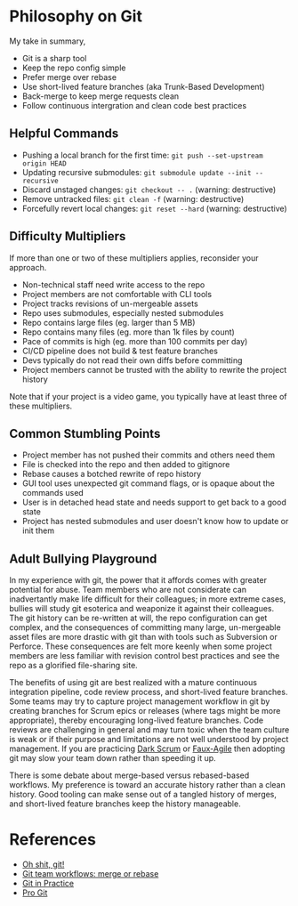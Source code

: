 # Philosophy on Git

My take in summary,

* Git is a sharp tool
* Keep the repo config simple
* Prefer merge over rebase
* Use short-lived feature branches (aka Trunk-Based Development)
* Back-merge to keep merge requests clean
* Follow continuous intergration and clean code best practices

## Helpful Commands

* Pushing a local branch for the first time: `git push --set-upstream origin HEAD`
* Updating recursive submodules: `git submodule update --init --recursive`
* Discard unstaged changes: `git checkout -- .` (warning: destructive)
* Remove untracked files: `git clean -f` (warning: destructive)
* Forcefully revert local changes: `git reset --hard` (warning: destructive)

## Difficulty Multipliers

If more than one or two of these multipliers applies, reconsider your approach.

* Non-technical staff need write access to the repo
* Project members are not comfortable with CLI tools
* Project tracks revisions of un-mergeable assets
* Repo uses submodules, especially nested submodules
* Repo contains large files (eg. larger than 5 MB)
* Repo contains many files (eg. more than 1k files by count)
* Pace of commits is high (eg. more than 100 commits per day)
* CI/CD pipeline does not build & test feature branches
* Devs typically do not read their own diffs before committing
* Project members cannot be trusted with the ability to rewrite the project history

Note that if your project is a video game, you typically have at least three of these multipliers.

## Common Stumbling Points

* Project member has not pushed their commits and others need them
* File is checked into the repo and then added to gitignore
* Rebase causes a botched rewrite of repo history
* GUI tool uses unexpected git command flags, or is opaque about the commands used
* User is in detached head state and needs support to get back to a good state
* Project has nested submodules and user doesn't know how to update or init them

## Adult Bullying Playground

In my experience with git, the power that it affords comes with greater potential for abuse. Team members who are not considerate can inadvertantly make life difficult for their colleagues; in more extreme cases, bullies will study git esoterica and weaponize it against their colleagues. The git history can be re-written at will, the repo configuration can get complex, and the consequences of committing many large, un-mergeable asset files are more drastic with git than with tools such as Subversion or Perforce. These consequences are felt more keenly when some project members are less familiar with revision control best practices and see the repo as a glorified file-sharing site.

The benefits of using git are best realized with a mature continuous integration pipeline, code review process, and short-lived feature branches. Some teams may try to capture project management workflow in git by creating branches for Scrum epics or releases (where tags might be more appropriate), thereby encouraging long-lived feature branches. Code reviews are challenging in general and may turn toxic when the team culture is weak or if their purpose and limitations are not well understood by project management. If you are practicing [Dark Scrum](https://ronjeffries.com/articles/016-09ff/defense/) or [Faux-Agile](https://martinfowler.com/articles/agile-aus-2018.html) then adopting git may slow your team down rather than speeding it up.

There is some debate about merge-based versus rebased-based workflows. My preference is toward an accurate history rather than a clean history. Good tooling can make sense out of a tangled history of merges, and short-lived feature branches keep the history manageable.

# References

* [Oh shit, git!](http://ohshitgit.com/)
* [Git team workflows: merge or rebase](https://www.atlassian.com/git/articles/git-team-workflows-merge-or-rebase)
* [Git in Practice](https://github.com/GitInPractice)
* [Pro Git](https://git-scm.com/book/en/v2)
